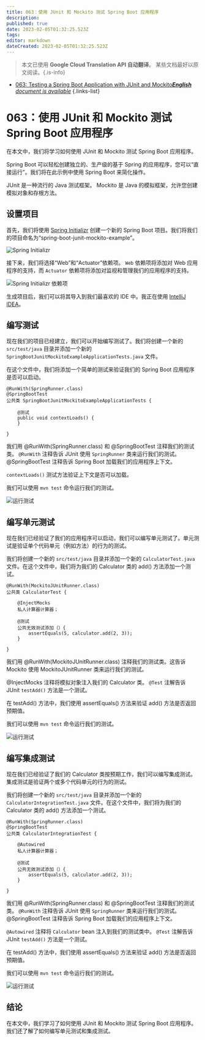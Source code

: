 ```yaml
---
title: 063：使用 JUnit 和 Mockito 测试 Spring Boot 应用程序
description: 
published: true
date: 2023-02-05T01:32:25.523Z
tags: 
editor: markdown
dateCreated: 2023-02-05T01:32:25.523Z
---
```


> 本文已使用 **Google Cloud Translation API 自动翻译**。
某些文档最好以原文阅读。{.is-info}



- [063: Testing a Spring Boot Application with JUnit and Mockito***English** document is available*](/en/Knowledge-base/Spring-Boot/Learning/063-testing-a-spring-boot-application-with-junit-and-mockito)
{.links-list}


# 063：使用 JUnit 和 Mockito 测试 Spring Boot 应用程序

在本文中，我们将学习如何使用 JUnit 和 Mockito 测试 Spring Boot 应用程序。

Spring Boot 可以轻松创建独立的、生产级的基于 Spring 的应用程序，您可以“直接运行”。我们将在此示例中使用 Spring Boot 来简化操作。

JUnit 是一种流行的 Java 测试框架。 Mockito 是 Java 的模拟框架，允许您创建模拟对象和存根方法。

## 设置项目

首先，我们将使用 [Spring Initializr](https://start.spring.io/) 创建一个新的 Spring Boot 项目。我们将我们的项目命名为“spring-boot-junit-mockito-example”。

![Spring Initializr](https://i.imgur.com/HgflTDz.png)

接下来，我们将选择“Web”和“Actuator”依赖项。 `Web` 依赖项将添加对 Web 应用程序的支持，而 `Actuator` 依赖项将添加对监视和管理我们的应用程序的支持。

![Spring Initializr 依赖项](https://i.imgur.com/sA6qEjK.png)

生成项目后，我们可以将其导入到我们最喜欢的 IDE 中。我正在使用 [IntelliJ IDEA](https://www.jetbrains.com/idea/)。

## 编写测试

现在我们的项目已经建立，我们可以开始编写测试了。我们将创建一个新的 `src/test/java` 目录并添加一个新的 `SpringBootJunitMockitoExampleApplicationTests.java` 文件。

在这个文件中，我们将添加一个简单的测试来验证我们的 Spring Boot 应用程序是否可以启动。

    @RunWith(SpringRunner.class)
    @SpringBootTest
    公共类 SpringBootJunitMockitoExampleApplicationTests {
    
        @测试
        public void contextLoads() {
        }
    
    }

我们用 @RunWith(SpringRunner.class) 和 @SpringBootTest 注释我们的测试类。 `@RunWith` 注释告诉 JUnit 使用 `SpringRunner` 类来运行我们的测试。 @SpringBootTest 注释告诉 Spring Boot 加载我们的应用程序上下文。

`contextLoads()` 测试方法验证上下文是否可以加载。

我们可以使用 `mvn test` 命令运行我们的测试。

![运行测试](https://i.imgur.com/VkzcTGi.png)

## 编写单元测试

现在我们已经验证了我们的应用程序可以启动，我们可以编写单元测试了。单元测试是验证单个代码单元（例如方法）的行为的测试。

我们将创建一个新的 `src/test/java` 目录并添加一个新的 `CalculatorTest.java` 文件。在这个文件中，我们将为我们的 Calculator 类的 add() 方法添加一个测试。

    @RunWith(MockitoJUnitRunner.class)
    公共类 CalculatorTest {
    
        @InjectMocks
        私人计算器计算器；
    
        @测试
        公共无效测试添加（）{
            assertEquals(5, calculator.add(2, 3));
        }
    
    }

我们用 @RunWith(MockitoJUnitRunner.class) 注释我们的测试类。这告诉 Mockito 使用 MockitoJUnitRunner 类来运行我们的测试。

@InjectMocks 注释将模拟对象注入我们的 Calculator 类。 `@Test` 注解告诉 JUnit `testAdd()` 方法是一个测试。

在 testAdd() 方法中，我们使用 assertEquals() 方法来验证 add() 方法是否返回预期值。

我们可以使用 `mvn test` 命令运行我们的测试。

![运行测试](https://i.imgur.com/5BQ7UgI.png)

## 编写集成测试

现在我们已经验证了我们的 Calculator 类按预期工作，我们可以编写集成测试。集成测试是验证两个或多个代码单元的行为的测试。

我们将创建一个新的 `src/test/java` 目录并添加一个新的 `CalculatorIntegrationTest.java` 文件。在这个文件中，我们将为我们的 Calculator 类的 add() 方法添加一个测试。

    @RunWith(SpringRunner.class)
    @SpringBootTest
    公共类 CalculatorIntegrationTest {
    
        @Autowired
        私人计算器计算器；
    
        @测试
        公共无效测试添加（）{
            assertEquals(5, calculator.add(2, 3));
        }
    
    }

我们用 @RunWith(SpringRunner.class) 和 @SpringBootTest 注释我们的测试类。 `@RunWith` 注释告诉 JUnit 使用 `SpringRunner` 类来运行我们的测试。 @SpringBootTest 注释告诉 Spring Boot 加载我们的应用程序上下文。

`@Autowired` 注释将 `Calculator` bean 注入到我们的测试类中。 `@Test` 注解告诉 JUnit `testAdd()` 方法是一个测试。

在 testAdd() 方法中，我们使用 assertEquals() 方法来验证 add() 方法是否返回预期值。

我们可以使用 `mvn test` 命令运行我们的测试。

![运行测试](https://i.imgur.com/p7Aj0bU.png)

## 结论

在本文中，我们学习了如何使用 JUnit 和 Mockito 测试 Spring Boot 应用程序。我们还了解了如何编写单元测试和集成测试。
